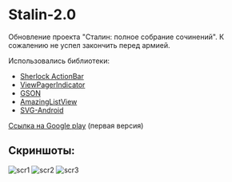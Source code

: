 Stalin-2.0
==========

Обновление проекта "Сталин: полное собрание сочинений". К сожалению не успел закончить перед армией.

Использовались библиотеки:
* [Sherlock ActionBar](http://www.google.com/url?sa=t&rct=j&q=&esrc=s&source=web&cd=1&cad=rja&ved=0CC4QFjAA&url=http%3A%2F%2Factionbarsherlock.com%2F&ei=JFeyULmdGcjZ4QTn_IHYDQ&usg=AFQjCNEKyOYK1H-iAiI67o4J8dIPJNL9TA&sig2=xB-a2SyHW1JGypt6Y98Fgg)
* [ViewPagerIndicator](http://viewpagerindicator.com/)
* [GSON](http://code.google.com/p/google-gson/)
* [AmazingListView](http://code.google.com/p/android-amazing-listview/)
* [SVG-Android](http://code.google.com/p/svg-android/)

[Ссылка на Google play](https://play.google.com/store/apps/details?id=com.FouregoStudio.Stalin&feature=search_result#?t=W251bGwsMSwxLDEsImNvbS5Gb3VyZWdvU3R1ZGlvLlN0YWxpbiJd) (первая версия)

Скриншоты:
---------
![scr1](https://lh4.googleusercontent.com/-GZOaZfyPzIQ/UI1UJ86boDI/AAAAAAAAOcY/lafWZX6heNo/s480/device-2012-10-28-214833.png "scr1")
![scr2](https://lh6.googleusercontent.com/-IBv87mPuIjk/UJAfxYLc1eI/AAAAAAAAOrE/YQLRZ71lru0/s480/device-2012-10-31-004228.png "scr2")
![scr3](https://lh5.googleusercontent.com/-fTV3KLMN88U/UKgEplhGxRI/AAAAAAAAQE0/27U7ptHJC7s/s1027/dev_screen_bookmarks.PNG "scr3")